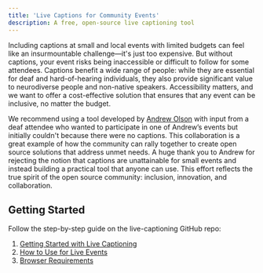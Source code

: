 ```yaml
---
title: 'Live Captions for Community Events'
description: A free, open-source live captioning tool
---
```


Including captions at small and local events with limited budgets can feel like
an insurmountable challenge—it's just too expensive. But without captions, your
event risks being inaccessible or difficult to follow for some attendees.
Captions benefit a wide range of people: while they are essential for deaf and
hard-of-hearing individuals, they also provide significant value to neurodiverse
people and non-native speakers. Accessibility matters, and we want to offer a
cost-effective solution that ensures that any event can be inclusive, no matter
the budget.

We recommend using a tool developed by
[Andrew Olson](https://www.linkedin.com/in/andrewozone/) with input from a deaf
attendee who wanted to participate in one of Andrew’s events but initially
couldn't because there were no captions. This collaboration is a great example
of how the community can rally together to create open source solutions that
address unmet needs. A huge thank you to Andrew for rejecting the notion that
captions are unattainable for small events and instead building a practical tool
that anyone can use. This effort reflects the true spirit of the open source
community: inclusion, innovation, and collaboration.

## Getting Started

Follow the step-by-step guide on the live-captioning GitHub repo:

1. [Getting Started with Live Captioning](https://github.com/MidCamp/live-captioning?tab=readme-ov-file#live-captioning)
2. [How to Use for Live Events](https://github.com/MidCamp/live-captioning?tab=readme-ov-file#getting-started)
3. [Browser Requirements](https://github.com/MidCamp/live-captioning?tab=readme-ov-file#requirements)
